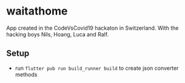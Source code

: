 # waitathome

App created in the CodeVsCovid19 hackaton in Switzerland. With the hacking boys Nils, Hoang, Luca and Ralf.

## Setup
- run `flutter pub run build_runner build` to create json converter methods